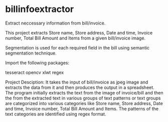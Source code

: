 # billinfoextractor
Extract neccessary information from bill/invoice.

This project extracts Store name, Store address, Date and time, Invoice number, Total Bill Amount and Items from a given bill/invoice image.

Segmentation is used for each required field in the bill using semantic segmentation technique.

Import the following packages:

tesseract
opencv
xlwt 
regex

Project Desciption:
It takes the input of bill/invoice as jpeg image and extracts the data from it and then produces the output in a spreadsheet.
The program initially extracts the text from the image of invoice/bill and then the from the extracted text in various groups of text patterns
or text groups are categorized into various categories like Store name, Store address, Date and time, Invoice number, Total Bill Amount and Items.
The patterns of the text categories are identified using regex format.
